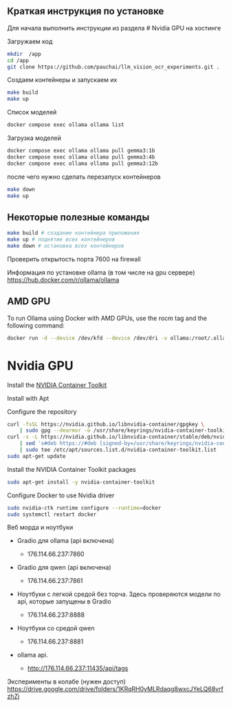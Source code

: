 
## Краткая инструкция по установке

Для начала выполнить инструкции из раздела # Nvidia GPU на хостинге


Загружаем код
```bash
mkdir  /app
cd /app
git clone https://github.com/pauchai/llm_vision_ocr_experiments.git .

``` 

Создаем контейнеры и запускаем их
```bash
make build
make up

```


Список моделей
```bash
docker compose exec ollama ollama list
```

Загрузка моделей
```bash
docker compose exec ollama ollama pull gemma3:1b
docker compose exec ollama ollama pull gemma3:4b
docker compose exec ollama ollama pull gemma3:12b

```
после чего нужно сделать перезапуск контейнеров
```bash
make down
make up
```





## Некоторые полезные команды
```bash
make build # создание контейнера приложения
make up # поднятие всех контейнеров
make down # остановка всех контейнеров
```



Проверить открытость порта  7600 на firewall




Информация по установке ollama (в том числе на gpu сервере)
https://hub.docker.com/r/ollama/ollama



## AMD GPU
To run Ollama using Docker with AMD GPUs, use the rocm tag and the following command:



```bash
docker run -d --device /dev/kfd --device /dev/dri -v ollama:/root/.ollama -p 11434:11434 --name ollama ollama/ollama:rocm

```




# Nvidia GPU
Install the [NVIDIA Container Toolkit](
https://docs.nvidia.com/datacenter/cloud-native/container-toolkit/latest/install-guide.html#installation)

Install with Apt

Configure the repository
```bash
curl -fsSL https://nvidia.github.io/libnvidia-container/gpgkey \
    | sudo gpg --dearmor -o /usr/share/keyrings/nvidia-container-toolkit-keyring.gpg
curl -s -L https://nvidia.github.io/libnvidia-container/stable/deb/nvidia-container-toolkit.list \
    | sed 's#deb https://#deb [signed-by=/usr/share/keyrings/nvidia-container-toolkit-keyring.gpg] https://#g' \
    | sudo tee /etc/apt/sources.list.d/nvidia-container-toolkit.list
sudo apt-get update
```
Install the NVIDIA Container Toolkit packages
```bash
sudo apt-get install -y nvidia-container-toolkit
```

Configure Docker to use Nvidia driver

```bash
sudo nvidia-ctk runtime configure --runtime=docker
sudo systemctl restart docker
```

Веб морда и ноутбуки
- Gradio для ollama (api включена)
    - 176.114.66.237:7860
- Gradio для qwen (api включена)
    - 176.114.66.237:7861

- Ноутбуки  с легкой средой без торча. Здесь проверяются модели по api, которые запущены в Gradio
    - 176.114.66.237:8888

- Ноутбуки со средой qwen 
    - 176.114.66.237:8881



- ollama api.
    - http://176.114.66.237:11435/api/tags



Эксперименты в колабе (нужен доступ)
https://drive.google.com/drive/folders/1KRqRH0yMLRdaqg8wxcJYeLQ68vrfzhZj 
